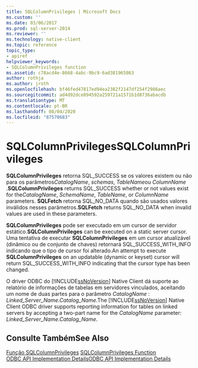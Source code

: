 ```yaml
---
title: SQLColumnPrivileges | Microsoft Docs
ms.custom: ''
ms.date: 03/06/2017
ms.prod: sql-server-2014
ms.reviewer: ''
ms.technology: native-client
ms.topic: reference
topic_type:
- apiref
helpviewer_keywords:
- SQLColumnPrivileges function
ms.assetid: c78acd4e-8668-4abc-9bc9-6ad381965863
author: rothja
ms.author: jroth
ms.openlocfilehash: bf46fed47817ed94ea2382f2147df254f2986aec
ms.sourcegitcommit: ad4d92dce894592a259721a1571b1d8736abacdb
ms.translationtype: MT
ms.contentlocale: pt-BR
ms.lasthandoff: 08/04/2020
ms.locfileid: "87570683"
---
```

# <a name="sqlcolumnprivileges"></a><span data-ttu-id="28bb8-102">SQLColumnPrivileges</span><span class="sxs-lookup"><span data-stu-id="28bb8-102">SQLColumnPrivileges</span></span>
  <span data-ttu-id="28bb8-103">**SQLColumnPrivileges** retorna SQL_SUCCESS se os valores existem ou não para os parâmetros*CatalogName*, *schemas*, *TableName*ou *ColumnName* .</span><span class="sxs-lookup"><span data-stu-id="28bb8-103">**SQLColumnPrivileges** returns SQL_SUCCESS whether or not values exist for the*CatalogName*, *SchemaName*, *TableName*, or *ColumnName* parameters.</span></span> <span data-ttu-id="28bb8-104">**SQLFetch** retorna SQL_NO_DATA quando são usados valores inválidos nesses parâmetros.</span><span class="sxs-lookup"><span data-stu-id="28bb8-104">**SQLFetch** returns SQL_NO_DATA when invalid values are used in these parameters.</span></span>  
  
 <span data-ttu-id="28bb8-105">**SQLColumnPrivileges** pode ser executado em um cursor de servidor estático.</span><span class="sxs-lookup"><span data-stu-id="28bb8-105">**SQLColumnPrivileges** can be executed on a static server cursor.</span></span> <span data-ttu-id="28bb8-106">Uma tentativa de executar **SQLColumnPrivileges** em um cursor atualizável (dinâmico ou de conjunto de chaves) retornará SQL_SUCCESS_WITH_INFO indicando que o tipo de cursor foi alterado.</span><span class="sxs-lookup"><span data-stu-id="28bb8-106">An attempt to execute **SQLColumnPrivileges** on an updatable (dynamic or keyset) cursor will return SQL_SUCCESS_WITH_INFO indicating that the cursor type has been changed.</span></span>  
  
 <span data-ttu-id="28bb8-107">O driver ODBC do [!INCLUDE[ssNoVersion](../../includes/ssnoversion-md.md)] Native Client dá suporte ao relatório de informações de tabelas em servidores vinculados, aceitando um nome de duas partes para o parâmetro *CatalogName* : *Linked_Server_Name.Catalog_Name*.</span><span class="sxs-lookup"><span data-stu-id="28bb8-107">The [!INCLUDE[ssNoVersion](../../includes/ssnoversion-md.md)] Native Client ODBC driver supports reporting information for tables on linked servers by accepting a two-part name for the *CatalogName* parameter: *Linked_Server_Name.Catalog_Name*.</span></span>  
  
## <a name="see-also"></a><span data-ttu-id="28bb8-108">Consulte Também</span><span class="sxs-lookup"><span data-stu-id="28bb8-108">See Also</span></span>  
 <span data-ttu-id="28bb8-109">[Função SQLColumnPrivileges](https://go.microsoft.com/fwlink/?LinkId=59335) </span><span class="sxs-lookup"><span data-stu-id="28bb8-109">[SQLColumnPrivileges Function](https://go.microsoft.com/fwlink/?LinkId=59335) </span></span>  
 [<span data-ttu-id="28bb8-110">ODBC API Implementation Details</span><span class="sxs-lookup"><span data-stu-id="28bb8-110">ODBC API Implementation Details</span></span>](odbc-api-implementation-details.md)  
  
  
